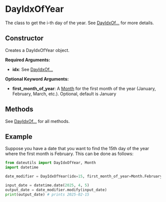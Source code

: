 # DayIdxOfYear

The class to get the i-th day of the year. See [DayIdxOf...] for more details.

## Constructor

Creates a DayIdxOfYear object.

**Required Arguments:**

- **idx**: See [DayIdxOf...]

**Optional Keyword Arguments:**

- **first_month_of_year**: A [Month] for the first month of the year (January, February, March, etc.). Optional, default is January

## Methods

See [DayIdxOf...] for all methods.

## Example

Suppose you have a date that you want to find the 15th day of the year where the first month is February. This can be done as follows:

```python
from dateutils import DayIdxOfYear, Month
import datetime

date_modifier = DayIdxOfYear(idx=15, first_month_of_year=Month.February)

input_date = datetime.date(2025, 4, 5)
output_date = date_modifier.modify(input_date)
print(output_date) # prints 2025-02-15
```


[Month]: ./Month
[DayIdxOf...]: ./DayIdxOf
